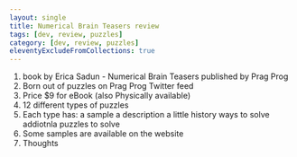 ```yaml
---
layout: single
title: Numerical Brain Teasers review
tags: [dev, review, puzzles]
category: [dev, review, puzzles]
eleventyExcludeFromCollections: true
---
```


1. book by Erica Sadun - Numerical Brain Teasers published by Prag Prog
1. Born out of puzzles on Prag Prog Twitter feed
1. Price $9 for eBook (also Physically available)
1. 12 different types of puzzles
1. Each type has:
    a sample
    a description
    a little history
    ways to solve
    addiotnla puzzles to solve
1. Some samples are available on the website
1. Thoughts
